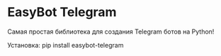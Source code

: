 # EasyBot Telegram

Самая простая библиотека для создания Telegram ботов на Python!

Установка:
pip install easybot-telegram